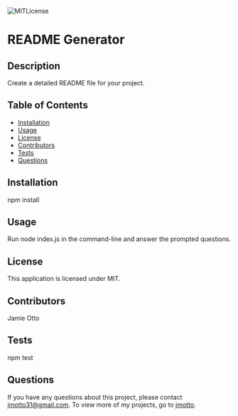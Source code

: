 
![MITLicense](https://img.shields.io/static/v1?label=MIT&message=license&color=success)

 # README Generator

  ## Description
  Create a detailed README file for your project.

  ## Table of Contents
  * [Installation](#installation)
  * [Usage](#usage)
  * [License](#license)
  * [Contributors](#contributors)
  * [Tests](#tests)
  * [Questions](#questions)

  ## Installation
  npm install

  ## Usage
  Run node index.js in the command-line and answer the prompted questions.

  ## License
  This application is licensed under MIT. 


  ## Contributors
  Jamie Otto

  ## Tests 
  npm test

  ## Questions
  If you have any questions about this project, please contact [jmotto31@gmail.com](mailto:jmotto31@gmail.com). To view more of my projects, go to [jmotto](https://github.com/jmotto).
